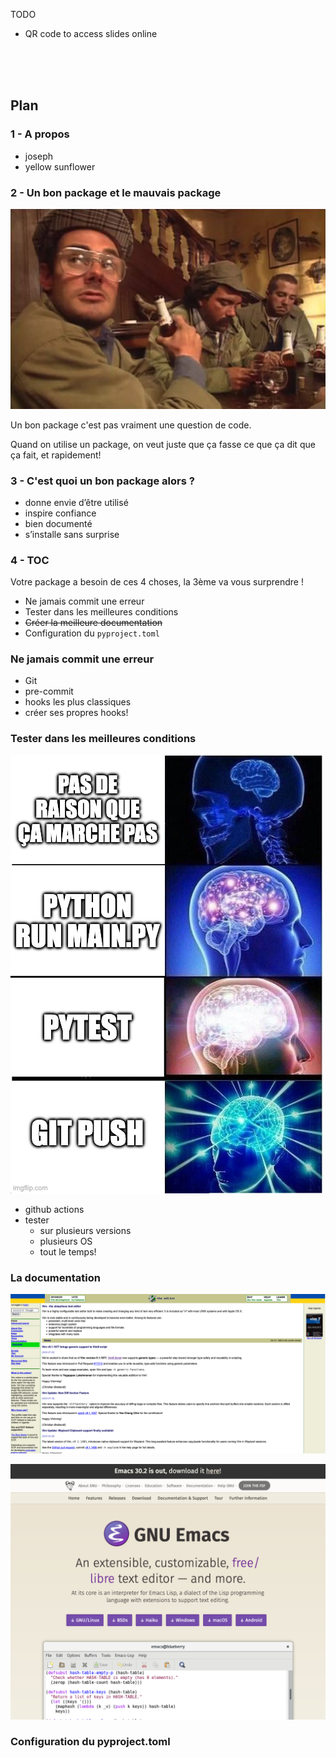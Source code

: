 TODO

- QR code to access slides online

<br>
<br>
<br>

## Plan

### 1 - A propos

- joseph
- yellow sunflower

### 2 - Un bon package et le mauvais package

![](./meme-bon-mauvais-package.png)

Un bon package c'est pas vraiment une question de code.

Quand on utilise un package, on veut juste que ça fasse ce que ça dit que ça fait, et rapidement!

### 3 - C'est quoi un bon package alors ?

- donne envie d’être utilisé
- inspire confiance
- bien documenté
- s’installe sans surprise

### 4 - TOC

Votre package a besoin de ces 4 choses, la 3ème va vous surprendre !

- Ne jamais commit une erreur
- Tester dans les meilleures conditions
- ~~Créer la meilleure documentation~~
- Configuration du `pyproject.toml`

### Ne jamais commit une erreur

- Git
- pre-commit
- hooks les plus classiques
- créer ses propres hooks!

### Tester dans les meilleures conditions

![](./meme-test.jpg)

- github actions
- tester
  - sur plusieurs versions
  - plusieurs OS
  - tout le temps!

### La documentation

![](./doc-vim.png)

![](./doc-emacs.png)

### Configuration du pyproject.toml

